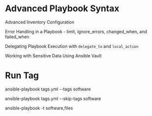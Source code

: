 # Advanced Playbook Syntax

Advanced Inventory Configuration

Error Handling in a Playbook - limit, ignore_errors, changed_when, and failed_when

Delegating Playbook Execution with `delegate_to` and `local_action`

Working with Sensitive Data Using Ansible Vault

# Run Tag
ansible-playbook tags.yml --tags software 

ansible-playbook tags.yml --skip-tags software

ansible-playbook -t software,files
